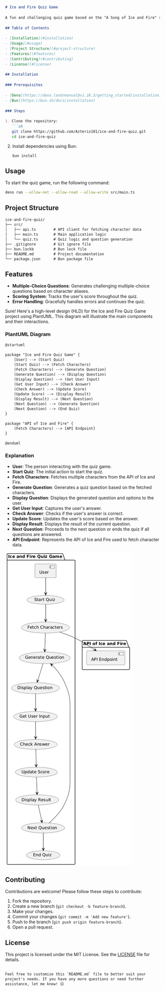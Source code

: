 ```markdown
# Ice and Fire Quiz Game

A fun and challenging quiz game based on the "A Song of Ice and Fire" series, using the API of Ice and Fire. Built with Deno, TypeScript, and Bun.

## Table of Contents

- [Installation](#installation)
- [Usage](#usage)
- [Project Structure](#project-structure)
- [Features](#features)
- [Contributing](#contributing)
- [License](#license)

## Installation

### Prerequisites

- [Deno](https://deno.land/manual@v1.28.3/getting_started/installation)
- [Bun](https://bun.sh/docs/installation)

### Steps

1. Clone the repository:
   ```sh
   git clone https://github.com/Azterix101/ice-and-fire-quiz.git
   cd ice-and-fire-quiz
   ```

2. Install dependencies using Bun:
   ```sh
   bun install
   ```

## Usage

To start the quiz game, run the following command:
```sh
deno run --allow-net --allow-read --allow-write src/main.ts
```

## Project Structure

```
ice-and-fire-quiz/
├── src/
│   ├── api.ts        # API client for fetching character data
│   ├── main.ts       # Main application logic
│   └── quiz.ts       # Quiz logic and question generation
├── .gitignore        # Git ignore file
├── bun.lockb         # Bun lock file
├── README.md         # Project documentation
└── package.json      # Bun package file
```

## Features

- **Multiple-Choice Questions**: Generates challenging multiple-choice questions based on character aliases.
- **Scoring System**: Tracks the user's score throughout the quiz.
- **Error Handling**: Gracefully handles errors and continues the quiz.

Sure! Here's a high-level design (HLD) for the Ice and Fire Quiz Game project using PlantUML. This diagram will illustrate the main components and their interactions.

### PlantUML Diagram

```puml
@startuml

package "Ice and Fire Quiz Game" {
    [User] --> (Start Quiz)
    (Start Quiz) --> (Fetch Characters)
    (Fetch Characters) --> (Generate Question)
    (Generate Question) --> (Display Question)
    (Display Question) --> (Get User Input)
    (Get User Input) --> (Check Answer)
    (Check Answer) --> (Update Score)
    (Update Score) --> (Display Result)
    (Display Result) --> (Next Question)
    (Next Question) --> (Generate Question)
    (Next Question) --> (End Quiz)
}

package "API of Ice and Fire" {
    (Fetch Characters) --> [API Endpoint]
}

@enduml
```

### Explanation

- **User**: The person interacting with the quiz game.
- **Start Quiz**: The initial action to start the quiz.
- **Fetch Characters**: Fetches multiple characters from the API of Ice and Fire.
- **Generate Question**: Generates a quiz question based on the fetched characters.
- **Display Question**: Displays the generated question and options to the user.
- **Get User Input**: Captures the user's answer.
- **Check Answer**: Checks if the user's answer is correct.
- **Update Score**: Updates the user's score based on the answer.
- **Display Result**: Displays the result of the current question.
- **Next Question**: Proceeds to the next question or ends the quiz if all questions are answered.
- **API Endpoint**: Represents the API of Ice and Fire used to fetch character data.


![alt text](High-level-diagram.png)


## Contributing

Contributions are welcome! Please follow these steps to contribute:

1. Fork the repository.
2. Create a new branch (`git checkout -b feature-branch`).
3. Make your changes.
4. Commit your changes (`git commit -m 'Add new feature'`).
5. Push to the branch (`git push origin feature-branch`).
6. Open a pull request.

## License

This project is licensed under the MIT License. See the [LICENSE](LICENSE) file for details.
```

Feel free to customize this `README.md` file to better suit your project's needs. If you have any more questions or need further assistance, let me know! 😊